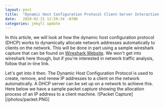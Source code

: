 ```yaml
---
layout: post
title:  "Dynamic Host Configuration Protocol Client-Server Interaction Using Wireshark"
date:   2020-02-21 12:59:34 -0700
categories: jekyll update
---
```

In this article, we will look at how the dynamic host configuration protocol (DHCP) works to dynamically allocate network addresses automatically to clients on the network.  This will be done in part using a sample wireshark capture that can be found on [Wireshark Website](https://wiki.wireshark.org/SampleCaptures).  We won't get into wireshark here though, but if you're interested in network traffic analysis, follow that in-line link.

Let's get into it then.  The Dynamic Host Configuration Protocol is used to create, remove, and renew IP addresses to a client on the network automatically.  A DHCP server can be set up on a network to achieve this.  Here below we have a sample packet capture showing the allocation process of an IP address to a client machine.
![Packet Capture][/photos/packet.PNG]